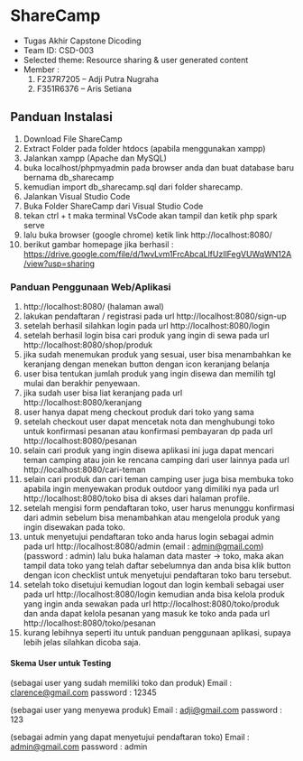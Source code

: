 # ShareCamp
- Tugas Akhir Capstone Dicoding
- Team ID: CSD-003
- Selected theme: Resource sharing & user generated content
- Member :     
  1. F237R7205 – Adji Putra Nugraha
  2. F351R6376 – Aris Setiana

## Panduan Instalasi
1. Download File ShareCamp
2. Extract Folder pada folder htdocs (apabila menggunakan xampp)
3. Jalankan xampp (Apache dan MySQL)
4. buka localhost/phpmyadmin pada browser anda dan buat database baru bernama db_sharecamp
5. kemudian import db_sharecamp.sql dari folder sharecamp.
6. Jalankan Visual Studio Code
7. Buka Folder ShareCamp dari Visual Studio Code
8. tekan ctrl + t maka terminal VsCode akan tampil dan ketik php spark serve
9. lalu buka browser (google chrome) ketik link http://localhost:8080/
10. berikut gambar homepage jika berhasil : https://drive.google.com/file/d/1wvLvm1FrcAbcaLlfUzIlFegVUWqWN12A/view?usp=sharing

### Panduan Penggunaan Web/Aplikasi
1.  http://localhost:8080/ (halaman awal)
2.  lakukan pendaftaran / registrasi pada url http://localhost:8080/sign-up
3.  setelah berhasil silahkan login pada url http://localhost:8080/login
4.  setelah berhasil login bisa cari produk yang ingin di sewa pada url http://localhost:8080/shop/produk
5.  jika sudah menemukan produk yang sesuai, user bisa menambahkan ke keranjang dengan menekan button dengan icon keranjang belanja
6.  user bisa tentukan jumlah produk yang ingin disewa dan memilih tgl mulai dan berakhir penyewaan.
7.  jika sudah user bisa liat keranjang pada url http://localhost:8080/keranjang
8.  user hanya dapat meng checkout produk dari toko yang sama
9.  setelah checkout user dapat mencetak nota dan menghubungi toko untuk konfirmasi pesanan atau konfirmasi pembayaran dp pada url http://localhost:8080/pesanan
10. selain cari produk yang ingin disewa aplikasi ini juga dapat mencari teman camping atau join ke rencana camping dari user lainnya pada url http://localhost:8080/cari-teman
11. selain cari produk dan cari teman camping user juga bisa membuka toko apabila ingin menyewakan produk outdoor yang dimiliki nya pada url http://localhost:8080/toko bisa di  akses dari halaman profile.
12. setelah mengisi form pendaftaran toko, user harus menunggu konfirmasi dari admin sebelum bisa menambahkan atau mengelola produk yang ingin disewakan pada toko.
13. untuk menyetujui pendaftaran toko anda harus login sebagai admin pada url http://localhost:8080/admin (email : admin@gmail.com)(password : admin) lalu buka halaman data master -> toko, maka akan tampil data toko yang telah daftar sebelumnya dan anda bisa klik button dengan icon checklist untuk menyetujui pendaftaran toko baru tersebut.
14. setelah toko disetujui kemudian logout dan login kembali sebagai user pada url http://localhost:8080/login kemudian anda bisa kelola produk yang ingin anda sewakan pada url http://localhost:8080/toko/produk dan anda dapat kelola pesanan yang masuk ke toko anda pada url http://localhost:8080/toko/pesanan
15. kurang lebihnya seperti itu untuk panduan penggunaan aplikasi, supaya lebih jelas silahkan dicoba saja.

#### Skema User untuk Testing
(sebagai user yang sudah memiliki toko dan produk)
Email : clarence@gmail.com
password : 12345

(sebagai user yang menyewa produk)
Email : adji@gmail.com
password : 123

(sebagai admin yang dapat menyetujui pendaftaran toko)
Email : admin@gmail.com
password : admin

